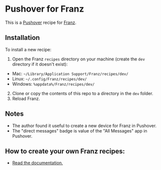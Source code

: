 # Pushover for Franz
This is a [Pushover](https://pushover.net) recipe for [Franz](https://meetfranz.com).

## Installation

To install a new recipe:

1. Open the Franz `recipes` directory on your machine (create the `dev` directory if it doesn't exist):
* Mac: `~/Library/Application Support/Franz/recipes/dev/`
* Linux: `~/.config/Franz/recipes/dev/`
* Windows: `%appdata%/Franz/recipes/dev/`
2. Clone or copy the contents of this repo to a directory in the `dev` folder.
3. Reload Franz.

## Notes
* The author found it useful to create a new device for Franz in Pushover.
* The "direct messages" badge is value of the "All Messages" app in Pushover.

## How to create your own Franz recipes:
* [Read the documentation.](https://github.com/meetfranz/plugins)
